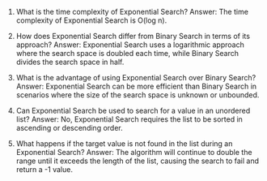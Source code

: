 

1. What is the time complexity of Exponential Search? 
Answer: The time complexity of Exponential Search is O(log n).

2. How does Exponential Search differ from Binary Search in terms of its approach? 
Answer: Exponential Search uses a logarithmic approach where the search space is doubled each time, while Binary Search divides the search space in half.

3. What is the advantage of using Exponential Search over Binary Search? 
Answer: Exponential Search can be more efficient than Binary Search in scenarios where the size of the search space is unknown or unbounded.

4. Can Exponential Search be used to search for a value in an unordered list? 
Answer: No, Exponential Search requires the list to be sorted in ascending or descending order.

5. What happens if the target value is not found in the list during an Exponential Search? 
Answer: The algorithm will continue to double the range until it exceeds the length of the list, causing the search to fail and return a -1 value.